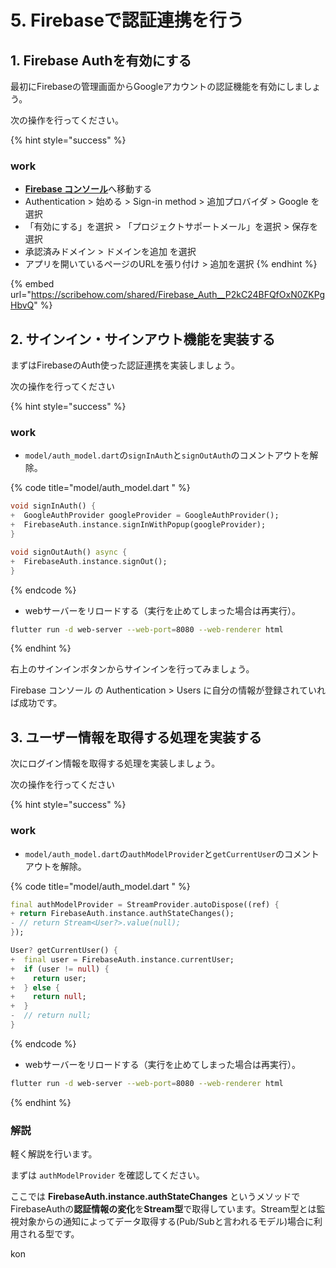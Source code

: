 # 5. Firebaseで認証連携を行う

## 1. Firebase Authを有効にする

最初にFirebaseの管理画面からGoogleアカウントの認証機能を有効にしましょう。

次の操作を行ってください。

{% hint style="success" %}
### work

* [**Firebase コンソール**](https://console.firebase.google.com)へ移動する
* Authentication > 始める > Sign-in method > 追加プロバイダ > Google を選択
* 「有効にする」を選択 > 「プロジェクトサポートメール」を選択 > 保存を選択
* 承認済みドメイン > ドメインを追加 を選択
* アプリを開いているページのURLを張り付け > 追加を選択
{% endhint %}

{% embed url="https://scribehow.com/shared/Firebase_Auth__P2kC24BFQfOxN0ZKPgHbvQ" %}

## 2. サインイン・サインアウト機能を実装する

まずはFirebaseのAuth使った認証連携を実装しましょう。

次の操作を行ってください

{% hint style="success" %}
### work

* `model/auth_model.dart`の`signInAuth`と`signOutAuth`のコメントアウトを解除。

{% code title="model/auth_model.dart " %}
```dart
void signInAuth() {
+  GoogleAuthProvider googleProvider = GoogleAuthProvider();
+  FirebaseAuth.instance.signInWithPopup(googleProvider);
}

void signOutAuth() async {
+  FirebaseAuth.instance.signOut();
}
```
{% endcode %}



* webサーバーをリロードする（実行を止めてしまった場合は再実行）。

```bash
flutter run -d web-server --web-port=8080 --web-renderer html
```
{% endhint %}

右上のサインインボタンからサインインを行ってみましょう。

Firebase コンソール の Authentication > Users に自分の情報が登録されていれば成功です。

## 3. ユーザー情報を取得する処理を実装する

次にログイン情報を取得する処理を実装しましょう。

次の操作を行ってください

{% hint style="success" %}
### work

* `model/auth_model.dart`の`authModelProvider`と`getCurrentUser`のコメントアウトを解除。

{% code title="model/auth_model.dart " %}
```dart
final authModelProvider = StreamProvider.autoDispose((ref) {
+ return FirebaseAuth.instance.authStateChanges();
- // return Stream<User?>.value(null);
});

User? getCurrentUser() {
+  final user = FirebaseAuth.instance.currentUser;
+  if (user != null) {
+    return user;
+  } else {
+    return null;
+  }
-  // return null;
}
```
{% endcode %}

* webサーバーをリロードする（実行を止めてしまった場合は再実行）。

```bash
flutter run -d web-server --web-port=8080 --web-renderer html
```
{% endhint %}

### 解説

軽く解説を行います。

まずは `authModelProvider` を確認してください。

ここでは **FirebaseAuth.instance.authStateChanges** というメソッドでFirebaseAuthの**認証情報の変化**を**Stream型**で取得しています。Stream型とは監視対象からの通知によってデータ取得する(Pub/Subと言われるモデル)場合に利用される型です。

kon
